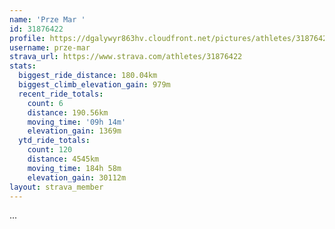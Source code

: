 ```yaml
---
name: 'Prze Mar '
id: 31876422
profile: https://dgalywyr863hv.cloudfront.net/pictures/athletes/31876422/22548952/4/large.jpg
username: prze-mar
strava_url: https://www.strava.com/athletes/31876422
stats:
  biggest_ride_distance: 180.04km
  biggest_climb_elevation_gain: 979m
  recent_ride_totals:
    count: 6
    distance: 190.56km
    moving_time: '09h 14m'
    elevation_gain: 1369m
  ytd_ride_totals:
    count: 120
    distance: 4545km
    moving_time: 184h 58m
    elevation_gain: 30112m
layout: strava_member
--- 
```

...
